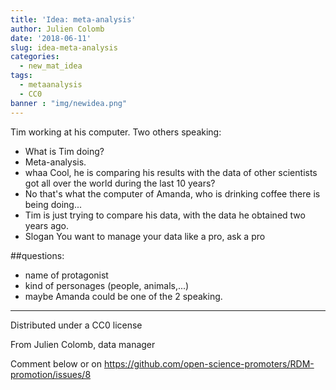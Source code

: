 ```yaml
---
title: 'Idea: meta-analysis'
author: Julien Colomb
date: '2018-06-11'
slug: idea-meta-analysis
categories:
  - new_mat_idea
tags:
  - metaanalysis
  - CC0
banner : "img/newidea.png"  
---
```


Tim working at his computer. Two others speaking:

- What is Tim doing?
- Meta-analysis.
- whaa Cool, he is comparing his results with the data of other scientists got all over the world during the last 10 years?
- No that's what the computer of Amanda, who is drinking coffee there is being doing...
- Tim is just trying to compare his data, with the data he obtained two years ago.
- Slogan You want to manage your data like a pro, ask a pro

##questions:

- name of protagonist
- kind of personages (people, animals,...)
- maybe Amanda could be one of the 2 speaking.

---


Distributed under a CC0 license

From Julien Colomb,
data manager

Comment below or on 
https://github.com/open-science-promoters/RDM-promotion/issues/8
